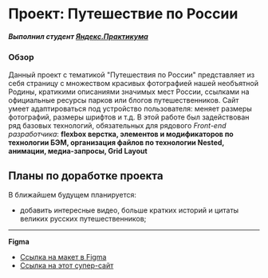 # Проект: Путешествие по России
##### _Выполнил студент [Яндекс.Практикума](https://practicum.yandex.ru)_
### Обзор
Данный проект с тематикой "Путешествия по России" представляет из себя страницу с множеством красивых фотографией нашей необъятной Родины, кратикими описаниями значимых мест России, ссылками на официальные ресурсы парков или блогов путешественников.
Сайт умеет адаптироваться под устройство пользователя: меняет размеры фотографий, размеры шрифтов и т.д.
В этой работе был задействован ряд базовых технологий, обязательных для рядового *Front-end разработчика*: **flexbox верстка, элементов и модификаторов по технологии БЭМ, организация файлов по технологии Nested, анимации, медиа-запросы, Grid Layout**
## Планы по доработке проекта
В ближайшем будущем планируется:
* добавить интересные видео, больше кратких историй и цитаты великих русских путешественников;
---
**Figma**

* [Ссылка на макет в Figma](https://www.figma.com/file/5S2WSbEFL6awjVWJ0NWL8Q/Sprint-3_-Russia-_-desktop-mobile?node-id=28503%3A0)
* [Ссылка на этот супер-сайт](https://nuc1eaar-gamprus545.github.io/russian-travel/)



